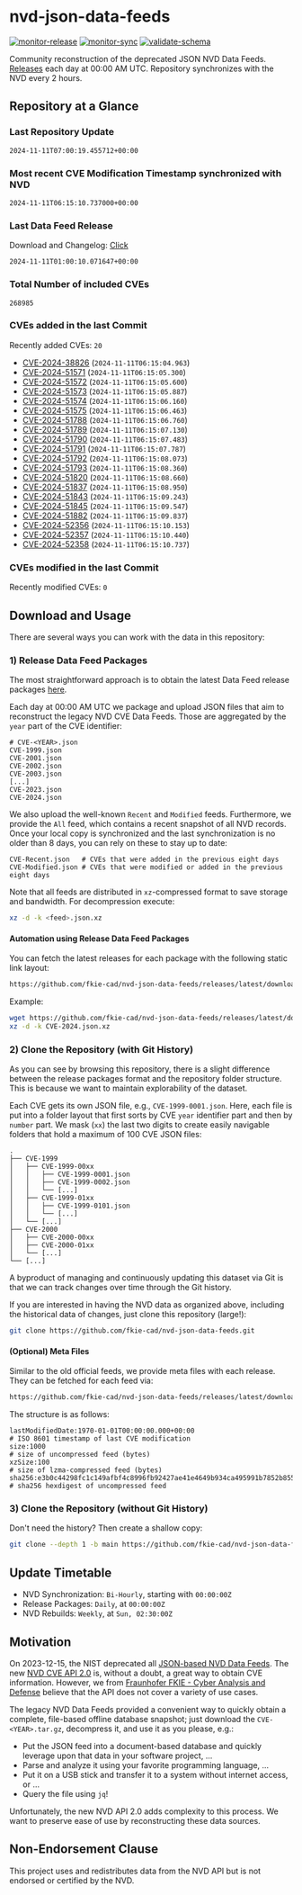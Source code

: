 # nvd-json-data-feeds

[![monitor-release](https://github.com/fkie-cad/nvd-json-data-feeds/actions/workflows/monitor_release.yml/badge.svg)](https://github.com/fkie-cad/nvd-json-data-feeds/actions/workflows/monitor_release.yml)
[![monitor-sync](https://github.com/fkie-cad/nvd-json-data-feeds/actions/workflows/monitor_sync.yml/badge.svg)](https://github.com/fkie-cad/nvd-json-data-feeds/actions/workflows/monitor_sync.yml)
[![validate-schema](https://github.com/fkie-cad/nvd-json-data-feeds/actions/workflows/validate_schema.yml/badge.svg)](https://github.com/fkie-cad/nvd-json-data-feeds/actions/workflows/validate_schema.yml)

Community reconstruction of the deprecated JSON NVD Data Feeds.
[Releases](https://github.com/fkie-cad/nvd-json-data-feeds/releases/latest) each day at 00:00 AM UTC.
Repository synchronizes with the NVD every 2 hours.

## Repository at a Glance

### Last Repository Update

```plain
2024-11-11T07:00:19.455712+00:00
```

### Most recent CVE Modification Timestamp synchronized with NVD

```plain
2024-11-11T06:15:10.737000+00:00
```

### Last Data Feed Release

Download and Changelog: [Click](https://github.com/fkie-cad/nvd-json-data-feeds/releases/latest)

```plain
2024-11-11T01:00:10.071647+00:00
```

### Total Number of included CVEs

```plain
268985
```

### CVEs added in the last Commit

Recently added CVEs: `20`

- [CVE-2024-38826](CVE-2024/CVE-2024-388xx/CVE-2024-38826.json) (`2024-11-11T06:15:04.963`)
- [CVE-2024-51571](CVE-2024/CVE-2024-515xx/CVE-2024-51571.json) (`2024-11-11T06:15:05.300`)
- [CVE-2024-51572](CVE-2024/CVE-2024-515xx/CVE-2024-51572.json) (`2024-11-11T06:15:05.600`)
- [CVE-2024-51573](CVE-2024/CVE-2024-515xx/CVE-2024-51573.json) (`2024-11-11T06:15:05.887`)
- [CVE-2024-51574](CVE-2024/CVE-2024-515xx/CVE-2024-51574.json) (`2024-11-11T06:15:06.160`)
- [CVE-2024-51575](CVE-2024/CVE-2024-515xx/CVE-2024-51575.json) (`2024-11-11T06:15:06.463`)
- [CVE-2024-51788](CVE-2024/CVE-2024-517xx/CVE-2024-51788.json) (`2024-11-11T06:15:06.760`)
- [CVE-2024-51789](CVE-2024/CVE-2024-517xx/CVE-2024-51789.json) (`2024-11-11T06:15:07.130`)
- [CVE-2024-51790](CVE-2024/CVE-2024-517xx/CVE-2024-51790.json) (`2024-11-11T06:15:07.483`)
- [CVE-2024-51791](CVE-2024/CVE-2024-517xx/CVE-2024-51791.json) (`2024-11-11T06:15:07.787`)
- [CVE-2024-51792](CVE-2024/CVE-2024-517xx/CVE-2024-51792.json) (`2024-11-11T06:15:08.073`)
- [CVE-2024-51793](CVE-2024/CVE-2024-517xx/CVE-2024-51793.json) (`2024-11-11T06:15:08.360`)
- [CVE-2024-51820](CVE-2024/CVE-2024-518xx/CVE-2024-51820.json) (`2024-11-11T06:15:08.660`)
- [CVE-2024-51837](CVE-2024/CVE-2024-518xx/CVE-2024-51837.json) (`2024-11-11T06:15:08.950`)
- [CVE-2024-51843](CVE-2024/CVE-2024-518xx/CVE-2024-51843.json) (`2024-11-11T06:15:09.243`)
- [CVE-2024-51845](CVE-2024/CVE-2024-518xx/CVE-2024-51845.json) (`2024-11-11T06:15:09.547`)
- [CVE-2024-51882](CVE-2024/CVE-2024-518xx/CVE-2024-51882.json) (`2024-11-11T06:15:09.837`)
- [CVE-2024-52356](CVE-2024/CVE-2024-523xx/CVE-2024-52356.json) (`2024-11-11T06:15:10.153`)
- [CVE-2024-52357](CVE-2024/CVE-2024-523xx/CVE-2024-52357.json) (`2024-11-11T06:15:10.440`)
- [CVE-2024-52358](CVE-2024/CVE-2024-523xx/CVE-2024-52358.json) (`2024-11-11T06:15:10.737`)


### CVEs modified in the last Commit

Recently modified CVEs: `0`



## Download and Usage

There are several ways you can work with the data in this repository:

### 1) Release Data Feed Packages

The most straightforward approach is to obtain the latest Data Feed release packages [here](https://github.com/fkie-cad/nvd-json-data-feeds/releases/latest).

Each day at 00:00 AM UTC we package and upload JSON files that aim to reconstruct the legacy NVD CVE Data Feeds.
Those are aggregated by the `year` part of the CVE identifier:

```
# CVE-<YEAR>.json
CVE-1999.json
CVE-2001.json
CVE-2002.json
CVE-2003.json
[...]
CVE-2023.json
CVE-2024.json
```

We also upload the well-known `Recent` and `Modified` feeds.
Furthermore, we provide the `All` feed, which contains a recent snapshot of all NVD records.
Once your local copy is synchronized and the last synchronization is no older than 8 days, you can rely on these to stay up to date:

```plain
CVE-Recent.json   # CVEs that were added in the previous eight days
CVE-Modified.json # CVEs that were modified or added in the previous eight days
```

Note that all feeds are distributed in `xz`-compressed format to save storage and bandwidth.
For decompression execute:

```sh
xz -d -k <feed>.json.xz
```

#### Automation using Release Data Feed Packages

You can fetch the latest releases for each package with the following static link layout:

```sh
https://github.com/fkie-cad/nvd-json-data-feeds/releases/latest/download/CVE-<YEAR>.json.xz
```

Example:

```sh
wget https://github.com/fkie-cad/nvd-json-data-feeds/releases/latest/download/CVE-2024.json.xz
xz -d -k CVE-2024.json.xz
```

### 2) Clone the Repository (with Git History)

As you can see by browsing this repository, there is a slight difference between the release packages format and the repository folder structure.
This is because we want to maintain explorability of the dataset.

Each CVE gets its own JSON file, e.g., `CVE-1999-0001.json`.
Here, each file is put into a folder layout that first sorts by CVE `year` identifier part and then by `number` part.
We mask (`xx`) the last two digits to create easily navigable folders that hold a maximum of 100 CVE JSON files:

```plain
.
├── CVE-1999
│   ├── CVE-1999-00xx
│   │   ├── CVE-1999-0001.json
│   │   ├── CVE-1999-0002.json
│   │   └── [...]
│   ├── CVE-1999-01xx
│   │   ├── CVE-1999-0101.json
│   │   └── [...]
│   └── [...]
├── CVE-2000
│   ├── CVE-2000-00xx
│   ├── CVE-2000-01xx
│   └── [...]
└── [...]
```

A byproduct of managing and continuously updating this dataset via Git is that we can track changes over time through the Git history.

If you are interested in having the NVD data as organized above, including the historical data of changes, just clone this repository (large!):

```sh
git clone https://github.com/fkie-cad/nvd-json-data-feeds.git
```

#### (Optional) Meta Files

Similar to the old official feeds, we provide meta files with each release. They can be fetched for each feed via:

```sh
https://github.com/fkie-cad/nvd-json-data-feeds/releases/latest/download/CVE-<YEAR>.meta
```

The structure is as follows:

```plain
lastModifiedDate:1970-01-01T00:00:00.000+00:00                          # ISO 8601 timestamp of last CVE modification
size:1000                                                               # size of uncompressed feed (bytes)
xzSize:100                                                              # size of lzma-compressed feed (bytes)
sha256:e3b0c44298fc1c149afbf4c8996fb92427ae41e4649b934ca495991b7852b855 # sha256 hexdigest of uncompressed feed
```

### 3) Clone the Repository (without Git History)

Don't need the history? Then create a shallow copy:

```sh
git clone --depth 1 -b main https://github.com/fkie-cad/nvd-json-data-feeds.git
```


## Update Timetable

* NVD Synchronization: `Bi-Hourly`, starting with `00:00:00Z`
* Release Packages: `Daily`, at `00:00:00Z`
* NVD Rebuilds: `Weekly`, at `Sun, 02:30:00Z`


## Motivation

On 2023-12-15, the NIST deprecated all [JSON-based NVD Data Feeds](https://nvd.nist.gov/vuln/data-feeds#divRetirementBanner-1).
The new [NVD CVE API 2.0](https://nvd.nist.gov/developers/vulnerabilities) is, without a doubt, a great way to obtain CVE information.
However, we from [Fraunhofer FKIE - Cyber Analysis and Defense](https://www.fkie.fraunhofer.de/en/departments/cad.html) believe that the API does not cover a variety of use cases.

The legacy NVD Data Feeds provided a convenient way to quickly obtain a complete, file-based offline database snapshot; just download the `CVE-<YEAR>.tar.gz`, decompress it, and use it as you please, e.g.:

- Put the JSON feed into a document-based database and quickly leverage upon that data in your software project, ...
- Parse and analyze it using your favorite programming language, ...
- Put it on a USB stick and transfer it to a system without internet access, or ...
- Query the file using `jq`!

Unfortunately, the new NVD API 2.0 adds complexity to this process.
We want to preserve ease of use by reconstructing these data sources.

## Non-Endorsement Clause

This project uses and redistributes data from the NVD API but is not endorsed or certified by the NVD.